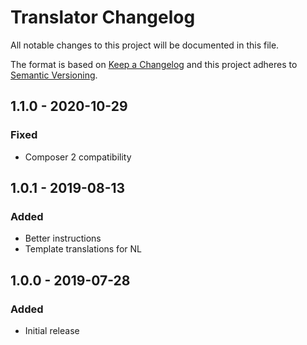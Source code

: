 # Translator Changelog

All notable changes to this project will be documented in this file.

The format is based on [Keep a Changelog](http://keepachangelog.com/) and this project adheres to [Semantic Versioning](http://semver.org/).

## 1.1.0 - 2020-10-29
### Fixed
- Composer 2 compatibility

## 1.0.1 - 2019-08-13
### Added
- Better instructions
- Template translations for NL

## 1.0.0 - 2019-07-28
### Added
- Initial release
